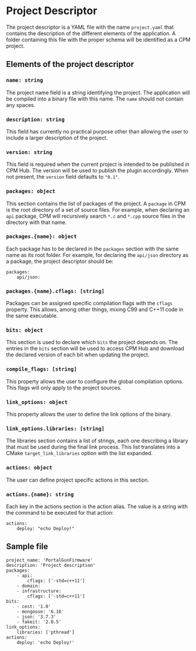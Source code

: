 # Project Descriptor

The project descriptor is a YAML file with the name `project.yaml` that contains the description of the different elements of the application. A folder containing this file with the proper schema will be identified as a CPM project.

## Elements of the project descriptor

### `name: string`

The project name field is a string identifying the project. The application will be compiled into a binary file with this name. The `name` should not contain any spaces.

### `description: string`

This field has currently no practical purpose other than allowing the user to include a larger description of the project.

### `version: string`

This field is required when the current project is intended to be published in CPM Hub. The version will be used to publish the plugin accordingly. When not present, the `version` field defaults to `"0.1"`.

### `packages: object`

This section contains the list of packages of the project. A `package` in CPM is the root directory of a set of source files. For example, when declaring an `api` package, CPM will recursively search `*.c` and `*.cpp` source files in the directory with that name.

### `packages.{name}: object`

Each package has to be declared in the `packages` section with the same name as its root folder. For example, for declaring the `api/json` directory as a package, the project descriptor should be:

<pre><code class="language-yaml">packages:
    api/json:
</code></pre>

### `packages.{name}.cflags: [string]`

Packages can be assigned specific compilation flags with the `cflags` property. This allows, among other things, mixing C99 and C++11 code in the same executable.

### `bits: object`

This section is used to declare which `bits` the project depends on. The entries in the `bits` section will be used to access CPM Hub and download the declared version of each bit when updating the project.

### `compile_flags: [string]`

This property allows the user to configure the global compilation options. This flags will only apply to the project sources.

### `link_options: object`

This property allows the user to define the link options of the binary.

### `link_options.libraries: [string]`

The libraries section contains a list of strings, each one describing a library that must be used during the final link process. This list translates into a CMake `target_link_libraries` option with the list expanded.

### `actions: object`

The user can define project specific actions in this section.

### `actions.{name}: string`

Each key in the actions section is the action alias. The value is a string with the command to be executed for that action:

<pre><code class="language-yaml">actions:
    deploy: "echo Deploy!"
</code></pre>

## Sample file

<pre><code class="language-yaml">project_name: 'PortalGunFirmware'
description: 'Project description'
packages:
    - api:
        cflags: ['-std=c++11']
    - domain:
    - infrastructure:
        cflags: ['-std=c++11']
bits:
    - cest: '1.0'
    - mongoose: '6.16'
    - json: '3.7.3'
    - fakeit: '2.0.5'
link_options:
    libraries: ['pthread']
actions:
    deploy: 'echo Deploy!'
</code></pre>
